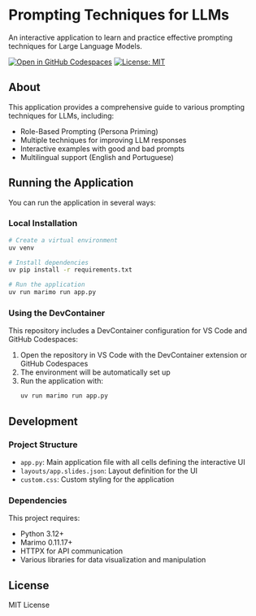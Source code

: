 # Prompting Techniques for LLMs

An interactive application to learn and practice effective prompting techniques for Large Language Models.

[![Open in GitHub Codespaces](https://github.com/codespaces/badge.svg)](https://codespaces.new/tschm/marimo_dev)
[![License: MIT](https://img.shields.io/badge/License-MIT-yellow.svg)](https://opensource.org/licenses/MIT)

## About

This application provides a comprehensive guide to various prompting techniques for LLMs, including:

- Role-Based Prompting (Persona Priming)
- Multiple techniques for improving LLM responses
- Interactive examples with good and bad prompts
- Multilingual support (English and Portuguese)

## Running the Application

You can run the application in several ways:

### Local Installation

```bash
# Create a virtual environment
uv venv

# Install dependencies
uv pip install -r requirements.txt

# Run the application
uv run marimo run app.py
```

### Using the DevContainer

This repository includes a DevContainer configuration for VS Code and GitHub Codespaces:

1. Open the repository in VS Code with the DevContainer extension or GitHub Codespaces
2. The environment will be automatically set up
3. Run the application with:
   ```bash
   uv run marimo run app.py
   ```

## Development

### Project Structure

- `app.py`: Main application file with all cells defining the interactive UI
- `layouts/app.slides.json`: Layout definition for the UI
- `custom.css`: Custom styling for the application

### Dependencies

This project requires:
- Python 3.12+
- Marimo 0.11.17+
- HTTPX for API communication
- Various libraries for data visualization and manipulation

## License

MIT License
